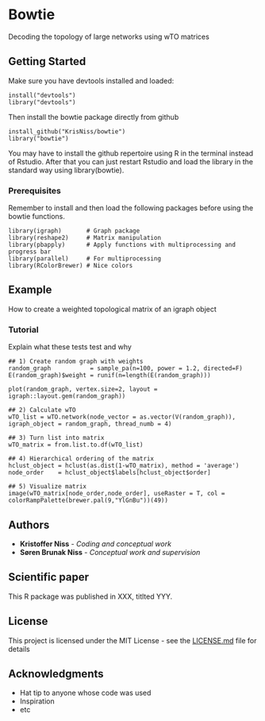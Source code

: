 # Bowtie

Decoding the topology of large networks using wTO matrices

## Getting Started

Make sure you have devtools installed and loaded:
```
install("devtools")
library("devtools")
```

Then install the bowtie package directly from github
```
install_github("KrisNiss/bowtie")
library("bowtie")
```

You may have to install the github repertoire using R in the terminal instead of Rstudio. After that you can just restart Rstudio and load the library in the standard way using library(bowtie).

### Prerequisites

Remember to install and then load the following packages before using the bowtie functions.

```
library(igraph)       # Graph package
library(reshape2)     # Matrix manipulation
library(pbapply)      # Apply functions with multiprocessing and progress bar
library(parallel)     # For multiprocessing
library(RColorBrewer) # Nice colors
```

## Example

How to create a weighted topological matrix of an igraph object

### Tutorial

Explain what these tests test and why

```
## 1) Create random graph with weights
random_graph           = sample_pa(n=100, power = 1.2, directed=F)
E(random_graph)$weight = runif(n=length(E(random_graph)))

plot(random_graph, vertex.size=2, layout = igraph::layout.gem(random_graph))

## 2) Calculate wTO
wTO_list = wTO.network(node_vector = as.vector(V(random_graph)), igraph_object = random_graph, thread_numb = 4)

## 3) Turn list into matrix
wTO_matrix = from.list.to.df(wTO_list)

## 4) Hierarchical ordering of the matrix
hclust_object = hclust(as.dist(1-wTO_matrix), method = 'average')
node_order    = hclust_object$labels[hclust_object$order]

## 5) Visualize matrix
image(wTO_matrix[node_order,node_order], useRaster = T, col = colorRampPalette(brewer.pal(9,"YlGnBu"))(49))
```

## Authors

* **Kristoffer Niss** - *Coding and conceptual work* 
* **Søren Brunak Niss** - *Conceptual work and supervision* 

## Scientific paper

This R package was published in XXX, titlted YYY.

## License

This project is licensed under the MIT License - see the [LICENSE.md](LICENSE.md) file for details

## Acknowledgments

* Hat tip to anyone whose code was used
* Inspiration
* etc
